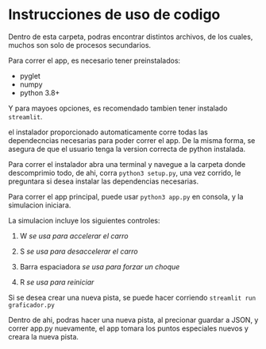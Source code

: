 # Instrucciones de uso de codigo

Dentro de esta carpeta, podras encontrar distintos archivos, de los cuales, muchos son solo de procesos secundarios.

Para correr el app, es necesario tener preinstalados:

* pyglet
* numpy
* python 3.8+

Y para mayoes opciones, es recomendado tambien tener instalado `streamlit`.

el instalador proporcionado automaticamente corre todas las dependecncias necesarias para poder correr el app. De la misma forma, se asegura de que el usuario tenga la version correcta de python instalada. 

Para correr el instalador abra una terminal y navegue a la carpeta donde descomprimio todo, de ahi, corra `python3 setup.py`, una vez corrido, le preguntara si desea instalar las dependencias necesarias. 

Para correr el app principal, puede usar `python3 app.py` en consola, y la simulacion iniciara.

La simulacion incluye los siguientes controles:

1. W *se usa para accelerar el carro*

2. S *se usa para desaccelerar el carro*

3. Barra espaciadora *se usa para forzar un choque*

4. R *se usa para reiniciar*

Si se desea crear una nueva pista, se puede hacer corriendo `streamlit run graficador.py`

Dentro de ahi, podras hacer una nueva pista, al precionar guardar a JSON, y correr app.py nuevamente, el app tomara los puntos especiales nuevos y creara la nueva pista.